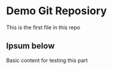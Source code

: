 # Demo Git Reposiory

This is the first file in this repo

## Ipsum below

Basic content for testing this part

